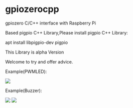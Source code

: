 # gpiozerocpp
gpiozero C/C++ interface with Raspberry Pi

Based pigpio C++ Library,Please install pigpio C++ Library:

apt install libpigpio-dev pigpio

This Library is alpha Version

Welcome to try and offer advice.

Example(PWMLED):

<image src=https://github.com/andrew98450/gpiozerocpp/blob/0.1-alpha/img/example.png>
 
Example(Buzzer): 
 
<image src=https://github.com/andrew98450/gpiozerocpp/blob/0.1-alpha/img/example2.png>
  
<image src=https://github.com/andrew98450/gpiozerocpp/blob/0.1-alpha/img/example.gif>

